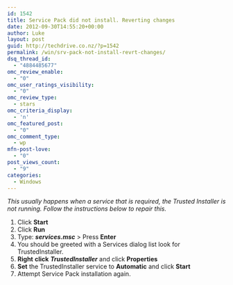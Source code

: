 ```yaml
---
id: 1542
title: Service Pack did not install. Reverting changes
date: 2012-09-30T14:55:20+00:00
author: Luke
layout: post
guid: http://techdrive.co.nz/?p=1542
permalink: /win/srv-pack-not-install-revrt-changes/
dsq_thread_id:
  - "4884485677"
omc_review_enable:
  - "0"
omc_user_ratings_visibility:
  - "0"
omc_review_type:
  - stars
omc_criteria_display:
  - 'n'
omc_featured_post:
  - "0"
omc_comment_type:
  - wp
mfn-post-love:
  - "0"
post_views_count:
  - "9"
categories:
  - Windows
---
```

_This usually happens when a service that is required, the Trusted Installer is not running. Follow the instructions below to repair this._

<ol start="1">
  <li>
    Click <strong>Start</strong>
  </li>
  <li>
    Click <strong>Run</strong>
  </li>
  <li>
    Type: <strong><em>services.msc</em></strong><em> </em>> Press <strong>Enter</strong>
  </li>
  <li>
    You should be greeted with a Services dialog list look for TrustedInstaller.
  </li>
  <li>
    <strong>Right</strong> <strong>click</strong> <strong><em>TrustedInstaller</em></strong> and click <strong>Properties</strong>
  </li>
  <li>
    <strong>Set</strong> the TrustedInstaller service to <strong>Automatic</strong> and click <strong>Start</strong>
  </li>
  <li>
    Attempt Service Pack installation again.
  </li>
</ol>